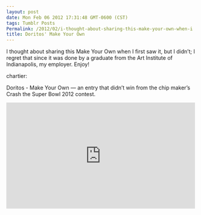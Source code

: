 ```yaml
---
layout: post
date: Mon Feb 06 2012 17:31:48 GMT-0600 (CST)
tags: Tumblr Posts
Permalink: /2012/02/i-thought-about-sharing-this-make-your-own-when-i
title: Doritos' Make Your Own
---
```


I thought about sharing this Make Your Own when I first saw it, but I didn&rsquo;t; I regret that since it was done by a graduate from the Art Institute of Indianapolis, my employer. Enjoy!

chartier:

Doritos - Make Your Own — an entry that didn’t win from the chip maker’s Crash the Super Bowl 2012 contest.


<iframe width="500" height="281" id="youtube_iframe" src="https://www.youtube.com/embed/3usaGfn7r0w?feature=oembed&amp;enablejsapi=1&amp;origin=http://safe.txmblr.com&amp;wmode=opaque" frameborder="0" allowfullscreen=""></iframe>
